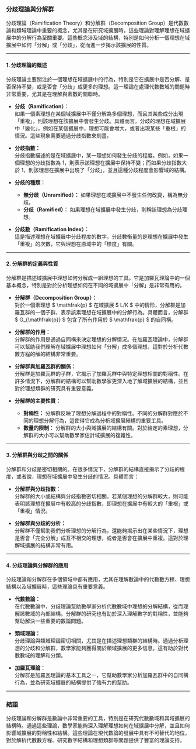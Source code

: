 ### **分歧理論與分解群**

分歧理論（Ramification Theory）和分解群（Decomposition Group）是代數數論和類域理論中重要的概念，尤其是在研究域擴展時，這些理論對理解理想在域擴展中的分解行為至關重要。這些概念涉及域的結構，特別是如何分析一個理想在域擴展中如何「分解」或「分歧」，從而進一步揭示該擴展的性質。

---

#### **1. 分歧理論的概述**

分歧理論主要關注於一個理想在域擴展中的行為，特別是它在擴展中是否分解、是否保持不變，或是否會「分歧」成更多的理想。這一理論在處理代數數域的問題時非常重要，尤其是在理解與素數的關聯時。

- **分歧（Ramification）：**  
  如果一個素理想在某個域擴展中不僅分解為多個理想，而且其某些成分出現「重複」，則該理想在該擴展中會發生分歧。具體而言，分歧的理想在域擴展中「變化」，例如在某個擴展中，理想可能會增大，或者出現某些「重根」的情況。這些現象需要通過分歧指數來刻畫。

- **分歧指數：**  
  分歧指數描述的是在域擴展中，某一理想如何發生分歧的程度。例如，如果一個理想的分歧指數為 1，則表示該理想在擴展中保持不變；而如果分歧指數大於 1，則該理想在擴展中出現了「分歧」，並且這種分歧程度會影響域的結構。

- **分歧的種類：**  
  - **無分歧（Unramified）：** 如果理想在域擴展中不發生任何改變，稱為無分歧。
  - **分歧（Ramified）：** 如果理想在域擴展中發生分歧，則稱該理想為分歧理想。

- **分歧數（Ramification Index）：**  
  這是描述理想在域擴展中分歧程度的數字。分歧數衡量的是理想在擴展中發生「重複」的次數，它與理想在原域中的「標度」有關。

---

#### **2. 分解群的定義與性質**

分解群是描述域擴展中理想如何分解成一組理想的工具。它是加羅瓦理論中的一個基本概念，特別是對於分析理想如何在不同的域擴展中「分解」是非常有用的。

- **分解群（Decomposition Group）：**  
  對於一個素理想 $ \mathfrak{p} $ 在域擴展 $ L/K $ 中的情形，分解群是加羅瓦群的一個子群，表示該素理想在域擴展中的分解行為。具體而言，分解群 $ G_{\mathfrak{p}} $ 包含了所有作用於 $ \mathfrak{p} $ 的自同構。

- **分解群的作用：**  
  分解群的作用是通過自同構來決定理想的分解情況。在加羅瓦理論中，分解群可以幫助我們理解在域擴展中理想如何「分解」成多個理想，這對於分析代數數方程的解的結構非常重要。

- **分解群與加羅瓦群的關係：**  
  分解群是加羅瓦群的子群，它揭示了加羅瓦群中與特定理想相關的對稱性。在許多情況下，分解群的結構可以幫助數學家更深入地了解域擴展的結構，並且對於理想類群的研究具有重要意義。

- **分解群的主要性質：**  
  - **對稱性：** 分解群反映了理想分解過程中的對稱性。不同的分解群對應於不同的理想分解行為，這使得它成為分析域擴展結構的重要工具。
  - **數量的限制：** 分解群的大小與域擴展的結構有關。對於給定的素理想，分解群的大小可以幫助數學家估計域擴展的複雜性。

---

#### **3. 分解群與分歧之間的關係**

分解群和分歧是密切相關的。在很多情況下，分解群的結構直接揭示了分歧的程度，或者說，理想在域擴展中發生分歧的情況。具體而言：

- **分解群與分歧指數：**  
  分解群的大小或結構與分歧指數密切相關。若某個理想的分解群較大，則可能表明該理想在擴展中有較高的分歧指數，即理想在擴展中有較大的「重根」或「重複」情況。

- **分解群與分歧的分析：**  
  分解群不僅幫助我們分析理想的分解行為，還能夠揭示出在某些情況下，理想是否會「完全分解」成互不相交的理想，或者是否會在擴展中重複。這對於理解域擴展的結構非常有用。

---

#### **4. 分歧理論與分解群的應用**

分歧理論和分解群在多個領域中都有應用，尤其在理解數論中的代數數方程、理想結構以及域擴展時，這些理論具有重要意義。

- **代數數論：**  
  在代數數論中，分歧理論幫助數學家分析代數數域中理想的分解結構，從而理解該數域的內部結構。分解群的研究也有助於深入理解數字的對稱性，並能夠幫助解決一些重要的數論問題。

- **類域理論：**  
  分歧理論與類域理論密切相關，尤其是在描述理想類群的結構時。通過分析理想的分歧和分解群，數學家能夠獲得關於類域擴展的更多信息，這有助於對代數數域的理解和分類。

- **加羅瓦理論：**  
  分解群是加羅瓦理論的基本工具之一，它幫助數學家分析加羅瓦群中的自同構行為，並為研究域擴展的結構提供了強有力的幫助。

---

### **結語**

分歧理論和分解群是數論中非常重要的工具，特別是在研究代數數域和其域擴展的結構時。通過這些理論，數學家能夠深入理解理想如何在域擴展中分解，並且如何影響域擴展的對稱性和結構。這些理論在現代數論的發展中具有不可替代的地位，對於解析代數數方程、研究數字結構和理想類群等問題提供了豐富的理論支持。